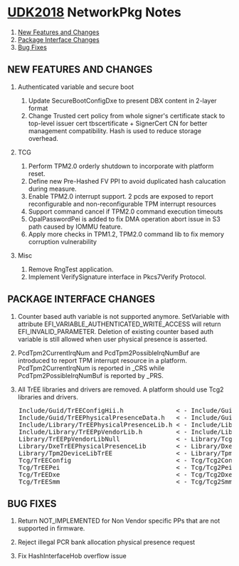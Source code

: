 # [UDK2018]( https://github.com/tianocore/tianocore.github.io/wiki/UDK2018) NetworkPkg  Notes

1. [New Features and Changes](#new-features-and-changes)
2. [Package Interface Changes](#package-interface-changes)
3. [Bug Fixes](#bug-fixes)


##                                               NEW FEATURES AND CHANGES
1. Authenticated variable and secure boot
    1) Update SecureBootConfigDxe to present DBX content in 2-layer format
    2) Change Trusted cert policy from whole signer's certificate stack to top-level       issuer cert tbscertificate + SignerCert CN for better management compatibility.       Hash is used to reduce storage overhead.

2. TCG
    1) Perform TPM2.0 orderly shutdown to incorporate with platform reset.
    2) Define new Pre-Hashed FV PPI to avoid duplicated hash calucation during measure.
    3) Enable TPM2.0 interrupt support. 2 pcds are exposed to report reconfigurable and       non-reconfigurable TPM interrupt resources
    4) Support command cancel if TPM2.0 command execution timeouts
    5) OpalPasswordPei is added to fix DMA operation abort issue in S3 path caused by       IOMMU feature.
    6) Apply more checks in TPM1.2, TPM2.0 command lib to fix memory corruption vulnerability

3. Misc
    1) Remove RngTest application.
    2) Implement VerifySignature interface in Pkcs7Verify Protocol.


##                           PACKAGE INTERFACE CHANGES
1. Counter based auth variable is not supported anymore. SetVariable with attribute    EFI_VARIABLE_AUTHENTICATED_WRITE_ACCESS will return EFI_INVALID_PARAMETER. Deletion    of existing counter based auth variable is still allowed when user physical presence    is asserted.

2. PcdTpm2CurrentIrqNum and PcdTpm2PossibleIrqNumBuf are introduced to report TPM interrupt    resource in a platform. PcdTpm2CurrentIrqNum is reported in _CRS while PcdTpm2PossibleIrqNumBuf    is reported by _PRS.

3. All TrEE libraries and drivers are removed. A platform should use Tcg2 libraries and drivers.
<pre>
   Include/Guid/TrEEConfigHii.h              < - Include/Guid/Tcg2ConfigHii.h
   Include/Guid/TrEEPhysicalPresenceData.h   < - Include/Guid/Tcg2PhysicalPresenceData.h
   Include/Library/TrEEPhysicalPresenceLib.h < - Include/Library/Tcg2PhysicalPresenceLib.h
   Include/Library/TrEEPpVendorLib.h         < - Include/Library/Tcg2PpVendorLib.h
   Library/TrEEPpVendorLibNull               < - Library/Tcg2PpVendorLibNull
   Library/DxeTrEEPhysicalPresenceLib        < - Library/DxeTcg2PhysicalPresenceLib
   Library/Tpm2DeviceLibTrEE                 < - Library/Tpm2DeviceLibTcg2
   Tcg/TrEEConfig                            < - Tcg/Tcg2Config
   Tcg/TrEEPei                               < - Tcg/Tcg2Pei
   Tcg/TrEEDxe                               < - Tcg/Tcg2Dxe
   Tcg/TrEESmm                               < - Tcg/Tcg2Smm
</pre>

##                            BUG FIXES
1. Return NOT_IMPLEMENTED for Non Vendor specific PPs that are not supported in firmware.

2. Reject illegal PCR bank allocation physical presence request

3. Fix HashInterfaceHob overflow issue




